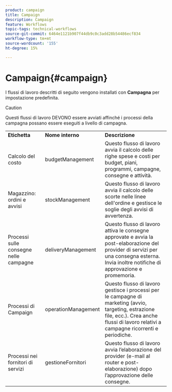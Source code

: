 ```yaml
---
product: campaign
title: Campaign
description: Campaign
feature: Workflows
topic-tags: technical-workflows
source-git-commit: 6464e1121b907f44db9c0c3add28b54486ecf834
workflow-type: tm+mt
source-wordcount: '155'
ht-degree: 15%

---
```



# Campaign{#campaign}

I flussi di lavoro descritti di seguito vengono installati con **Campagna** per impostazione predefinita.

>[!CAUTION]
>
>Questi flussi di lavoro DEVONO essere avviati affinché i processi della campagna possano essere eseguiti a livello di campagna.

<table> 
 <tbody> 
  <tr> 
   <td> <strong>Etichetta</strong><br /> </td> 
   <td> <strong>Nome interno</strong><br /> </td> 
   <td> <strong>Descrizione</strong><br /> </td> 
  </tr> 
  <tr> 
   <td> <span class="uicontrol">Calcolo del costo</span> <br /> </td> 
   <td> <span class="uicontrol">budgetManagement</span> <br /> </td> 
   <td> Questo flusso di lavoro avvia il calcolo delle righe spese e costi per budget, piani, programmi, campagne, consegne e attività.<br /> </td> 
  </tr> 
  <tr> 
   <td> <span class="uicontrol">Magazzino: ordini e avvisi</span> <br /> </td> 
   <td> <span class="uicontrol">stockManagement</span> <br /> </td> 
   <td> Questo flusso di lavoro avvia il calcolo delle scorte nelle linee dell'ordine e gestisce le soglie degli avvisi di avvertenza.<br /> </td> 
  </tr> 
  <tr> 
   <td> <span class="uicontrol">Processi sulle consegne nelle campagne</span> <br /> </td> 
   <td> <span class="uicontrol">deliveryManagement</span> <br /> </td> 
   <td> Questo flusso di lavoro attiva le consegne approvate e avvia la post-elaborazione del provider di servizi per una consegna esterna. Invia inoltre notifiche di approvazione e promemoria.<br /> </td> 
  </tr> 
  <tr> 
   <td> <span class="uicontrol">Processi di Campaign</span> <br /> </td> 
   <td> <span class="uicontrol">operationManagement</span> <br /> </td> 
   <td> Questo flusso di lavoro gestisce i processi per le campagne di marketing (avvio, targeting, estrazione file, ecc.). Crea anche flussi di lavoro relativi a campagne ricorrenti e periodiche.<br /> </td> 
  </tr> 
  <tr> 
   <td> <span class="uicontrol">Processi nei fornitori di servizi</span> <br /> </td> 
   <td> <span class="uicontrol">gestioneFornitori</span> <br /> </td> 
   <td> Questo flusso di lavoro avvia l’elaborazione del provider (e-mail al router e post-elaborazione) dopo l’approvazione delle consegne. <br /> </td> 
  </tr> 
 </tbody> 
</table>

